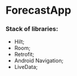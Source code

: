 # ForecastApp
### Stack of libraries:
- Hilt;
- Room;
- Retrofit;
- Android Navigation;
- LiveData;
